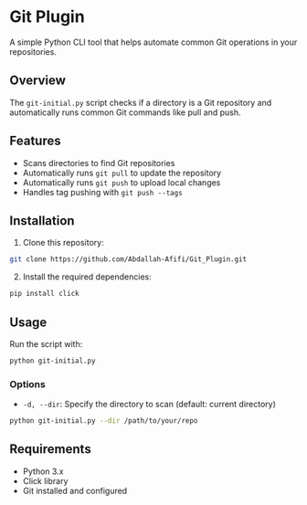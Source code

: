 # Git Plugin

A simple Python CLI tool that helps automate common Git operations in your repositories.

## Overview

The `git-initial.py` script checks if a directory is a Git repository and automatically runs common Git commands like pull and push.

## Features

- Scans directories to find Git repositories
- Automatically runs `git pull` to update the repository
- Automatically runs `git push` to upload local changes
- Handles tag pushing with `git push --tags`

## Installation

1. Clone this repository:
```bash
git clone https://github.com/Abdallah-Afifi/Git_Plugin.git
```

2. Install the required dependencies:
```bash
pip install click
```

## Usage

Run the script with:

```bash
python git-initial.py
```

### Options

- `-d, --dir`: Specify the directory to scan (default: current directory)

```bash
python git-initial.py --dir /path/to/your/repo
```

## Requirements

- Python 3.x
- Click library
- Git installed and configured



